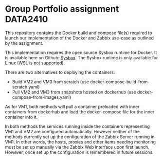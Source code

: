 # Group Portfolio assignment DATA2410

This repository contains the Docker build and compose file(s) required to launch our implementation of the Docker and Zabbix use-case as outlined by the assignment.

This implementation requires the open source Sysbox runtime for Docker. It is available here on Github: [Sysbox](https://github.com/nestybox/sysbox). The Sysbox runtime is only available for Linux (WSL is not supported).

There are two alternatives to deploying the containers:
- Build VM2 and VM3 from scratch (use docker-compose-build-from-scratch.yaml)
- Pull VM2 and VM3 from snapshots hosted on dockerhub (use docker-compose-from-images.yaml)

As for VM1, both methods will pull a container preloaded with inner containers from dockerhub and load the docker-compose file for the inner container into it.

In both methods the services running inside the containers representing VM1 and VM2 are configured automatically. However neither of the methods currently set up the configuration of the Zabbix Server running in VM1. In other words, the hosts, proxies and other items needing monitoring must be set up manually via the Zabbix Web interface upon first launch. However, once set up the configuration is remembered in future sessions.
